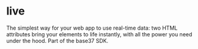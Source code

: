 # live
The simplest way for your web app to use real-time data: two HTML attributes bring your elements to life instantly, with all the power you need under the hood. Part of the base37 SDK.
